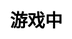 ---
title: 游戏中
layout: guess_who_win_animal/play
description: 猜猜谁会赢 - 游戏页面.
js: ["js/game/guess_who_win_animal/parameter.js", "js/game/guess_who_win_animal/play.js"]
css: ["css/game/guess_who_win_animal/guess_who_win_animal.css"]
---